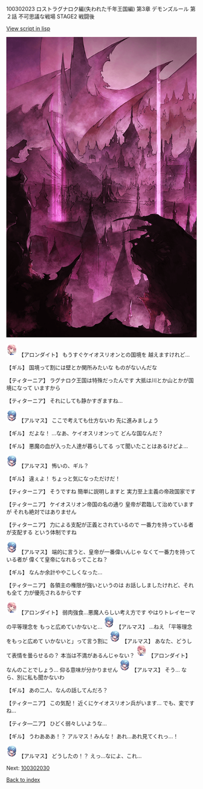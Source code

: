 100302023 ロストラグナロク編(失われた千年王国編) 第3章 デモンズルール 第２話 不可思議な戦場 STAGE2 戦闘後

[View script in lisp](../scripts/100302023.txt)

![300_devil_daytime03.png](../images/backgrounds/300_devil_daytime03.png)

<img src="../images/units/3100711.png" alt="3100711.png" height="34"/>
【アロンダイト】
もうすぐケイオスリオンとの国境を
越えますけれど…

【ギル】
国境って割には壁とか関所みたいな
ものがないんだな

【ティターニア】
ラグナロク王国は特殊だったんです
大抵は川とか山とかが国境になって
いますから

【ティターニア】
それにしても静かすぎますね…

<img src="../images/units/3103811.png" alt="3103811.png" height="34"/>
【アルマス】
ここで考えても仕方ないわ
先に進みましょう

【ギル】
だよな！
…なあ、ケイオスリオンって
どんな国なんだ？

【ギル】
悪魔の血が入った人達が暮らしてる
って聞いたことはあるけどよ…

<img src="../images/units/3103811.png" alt="3103811.png" height="34"/>
【アルマス】
怖いの、ギル？

【ギル】
違ぇよ！
ちょっと気になっただけだ！

【ティターニア】
そうですね
簡単に説明しますと
実力至上主義の帝政国家です

【ティターニア】
ケイオスリオン帝国の名の通り
皇帝が君臨して治めていますが
それも絶対ではありません

【ティターニア】
力による支配が正義とされているので
一番力を持っている者が支配する
という体制ですね

<img src="../images/units/3103811.png" alt="3103811.png" height="34"/>
【アルマス】
端的に言うと、皇帝が一番偉いんじゃ
なくて一番力を持っている者が
偉くて皇帝になれるってことね？

【ギル】
なんか余計ややこしくなった…

【ティターニア】
各領主の権限が強いというのは
お話ししましたけれど、それも全て
力が優先されるからです

<img src="../images/units/3100711.png" alt="3100711.png" height="34"/>
【アロンダイト】
弱肉強食…悪魔人らしい考え方です
やはりトレイセーマの平等理念を
もっと広めていかないと…

<img src="../images/units/3103811.png" alt="3103811.png" height="34"/>
【アルマス】
…ねえ
「平等理念をもっと広めて
いかないと」って言う割に

<img src="../images/units/3103811.png" alt="3103811.png" height="34"/>
【アルマス】
あなた、どうして表情を曇らせるの？
本当は不満があるんじゃない？

<img src="../images/units/3100711.png" alt="3100711.png" height="34"/>
【アロンダイト】
なんのことでしょう…
仰る意味が分かりません

<img src="../images/units/3103811.png" alt="3103811.png" height="34"/>
【アルマス】
そう…
なら、別に私も聞かないわ

【ギル】
あの二人、なんの話してんだろ？

【ティターニア】
この気配！
近くにケイオスリオン兵がいます…
でも、変ですね…

【ティタ―二ア】
ひどく弱々しいような…

【ギル】
うわあああ！？
アルマス！みんな！
あれ…あれ見てくれっ…！

<img src="../images/units/3103811.png" alt="3103811.png" height="34"/>
【アルマス】
どうしたの！？
えっ…なによ、これ…

Next: [100302030](100302030.md)

[Back to index](index.md)
